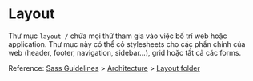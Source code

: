 # Layout

Thư mục `layout /` chứa mọi thứ tham gia vào việc bố trí web hoặc application. 
Thư mục này có thể có stylesheets cho các phần chính của web (header, footer, navigation, sidebar…), grid hoặc tất cả các forms.

Reference: [Sass Guidelines](http://sass-guidelin.es/) > [Architecture](http://sass-guidelin.es/#architecture) > [Layout folder](http://sass-guidelin.es/#layout-folder)
